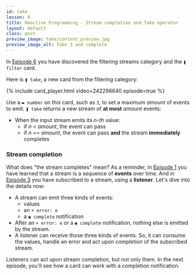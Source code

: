```yaml
---
id: take
lesson: 9
title: Reactive Programming - Stream completion and Take operator
layout: default
class: post
preview_image: take/content_preview.jpg
preview_image_alt: Take 3 and complete
---
```


In [Episode 6](/filter) you have discovered the filtering streams category and the `❚ filter` card.

Here is `❚ take`, a new card from the filtering category:

{% include card_player.html video=242296640 episode=true %}

Use a `▬ number` on this card, such as `3`, to set a maximum _amount_ of events to emit. `❚ take` returns a new stream of **at most** _amount_ events:

- When the input stream emits its _n-th_ value:
  - if _n_ < _amount_, the event can pass
  - if _n_ == _amount_, the event can pass **and** the stream **immediately** completes

### Stream completion

What does "the stream completes" mean? As a reminder, in [Episode 1](/fromEvent) you have learned that a stream is a sequence of **events** over time. And in [Episode 3](/listen) you have subscribed to a stream, using a **listener**. Let's dive into the details now:

- A stream can emit three kinds of events:
  - values
  - an `× error: e`
  - a `◉ complete` notification
- After an `× error: e` or a `◉ complete` notification, nothing else is emitted by the stream.
- A listener can receive those three kinds of events. So, it can consume the values, handle an error and act upon completion of the subscribed stream.

Listeners can act upon stream completion, but not only them. In the next episode, you'll see how a card can work with a completion notification. 
